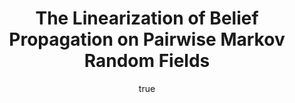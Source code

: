 ---
arxiv: 1502.04956
author:
- family: Gatterbauer
  given: Wolfgang
  institute: Carnegie Mellon University
layout: refuses
section: pre
title: The Linearization of Belief Propagation on Pairwise Markov Random Fields
---